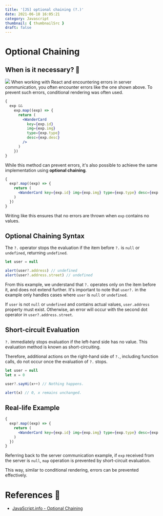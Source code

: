 ```yaml
---
title: '[JS] optional chaining (?.)'
date: 2021-06-18 16:05:21
category: Javascript
thumbnail: { thumbnailSrc }
draft: false
---
```


# Optional Chaining

## When is it necessary? 🤔

![](https://images.velog.io/images/chaerin00/post/a6dc5c96-50d6-4c1e-ac59-76fb1c042488/image.png)
When working with React and encountering errors in server communication, you often encounter errors like the one shown above. To prevent such errors, conditional rendering was often used.

```jsx
{
  exp &&
    exp.map((exp) => {
      return (
        <WanderCard
          key={exp.id}
          img={exp.img}
          type={exp.type}
          desc={exp.desc}
        />
      )
    })
}
```

While this method can prevent errors, it's also possible to achieve the same implementation using **optional chaining**.

```jsx
{
  exp?.map((exp) => {
    return (
      <WanderCard key={exp.id} img={exp.img} type={exp.type} desc={exp.desc} />
    )
  })
}
```

Writing like this ensures that no errors are thrown when `exp` contains no values.

## Optional Chaining Syntax

The `?.` operator stops the evaluation if the item before `?.` is `null` or `undefined`, returning `undefined`.

```jsx
let user = null

alert(user?.address) // undefined
alert(user?.address.street) // undefined
```

From this example, we understand that `?.` operates only on the item before it, and does not extend further. It's important to note that `user?.` in the example only handles cases where `user` is `null` or `undefined`.

If `user` is not `null` or `undefined` and contains actual values, `user.address` property must exist. Otherwise, an error will occur with the second dot operator in `user?.address.street`.

## Short-circuit Evaluation

`?.` immediately stops evaluation if the left-hand side has no value. This evaluation method is known as short-circuiting.

Therefore, additional actions on the right-hand side of `?.`, including function calls, do not occur once the evaluation of `?.` stops.

```jsx
let user = null
let x = 0

user?.sayHi(x++) // Nothing happens.

alert(x) // 0, x remains unchanged.
```

## Real-life Example

```jsx
{
  exp?.map((exp) => {
    return (
      <WanderCard key={exp.id} img={exp.img} type={exp.type} desc={exp.desc} />
    )
  })
}
```

Referring back to the server communication example, if `exp` received from the server is `null`, `map` operation is prevented by short-circuit evaluation.

This way, similar to conditional rendering, errors can be prevented effectively.

# References 📕

- [JavaScript.info - Optional Chaining](https://ko.javascript.info/optional-chaining)
